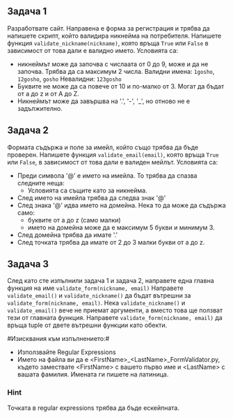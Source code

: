 ## Задача 1 ##

Разработвате сайт. Направена е форма за регистрация и трябва да напишете скрипт, който валидира никнейма на потребителя. 
Напишете функция ```validate_nickname(nickname)```, която връща ```True``` или ```False``` в зависимост от това 
дали е валидно името. Условията са:
* никнеймът може да започва с числаата от 0 до 9, може и да не започва. Трябва да са максимум 2 числа.
Валидни имена: ```1gosho```, ```12gosho```, ```gosho```
Невалидни: ```123gosho```
* Буквите не може да са повече от 10 и по-малко от 3. Могат да бъдат от a до z и от A до Z.
* Никнеймът може да завършва на '.', '-', '_', но отново не е задължително.

## Задача 2 ##

Формата съдържа и поле за имейл, който също трябва да бъде проверен. Напишете функция ```validate_email(email)```, 
която връща  ```True``` или ```False```, в зависимост от това дали е валиден мейлът. 
Условията са:
* Преди символа '@' е името на имейла. То трябва да спазва следните неща:
    * Условията са същите като за никнейма.
* След името на имейла трябва да следва знак '@'
* След знака '@' идва името на домейна. Нека то да може да съдържа само:
    * буквите от a до z (само малки)
    * името на домейна може да е максимум 5 букви и минимум 3.
* След домейна трябва да имате '.'
* След точката трябва да имате от 2 до 3 малки букви от a до z.

## Задача 3 ##

След като сте изпълнили задача 1 и задача 2, направете една главна функция на име ```validate_form(nickname, email)```
Направете ```validate_email()``` и ```validate_nickname()``` да бъдат вътрешни за ```validate_form(nickname, email)```. 
Нека ```validate_nickname()``` и ```validate_email()``` вече не приемат аргументи, а вместо това ще ползват тези 
от главната функция.
Направете ```validate_form(nickname, email)``` да връща tuple от двете вътрешни функции като обекти.

#Изисквания към изпълнението:#

* Използвайте Regular Expressions
* Името на файла ви да е &lt;FirstName&gt;_&lt;LastName&gt;_FormValidator.py, където замествате &lt;FirstName&gt; с вашето първо име и &lt;LastName&gt; с вашата фамилия. Имената ги пишете на латиница.

### Hint ###
Точката в regular expressions трябва да бъде ескейпната.
